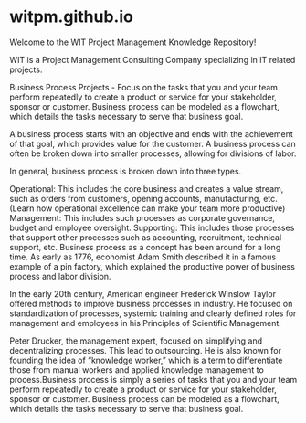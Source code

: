 # witpm.github.io
Welcome to the WIT Project Management Knowledge Repository!

WIT is a Project Management Consulting Company specializing in IT related projects. 

Business Process Projects - Focus on the tasks that you and your team perform repeatedly to create a product or service for your stakeholder, sponsor or customer. Business process can be modeled as a flowchart, which details the tasks necessary to serve that business goal.

A business process starts with an objective and ends with the achievement of that goal, which provides value for the customer. A business process can often be broken down into smaller processes, allowing for divisions of labor.

In general, business process is broken down into three types.

Operational: This includes the core business and creates a value stream, such as orders from customers, opening accounts, manufacturing, etc. (Learn how operational excellence can make your team more productive)
Management: This includes such processes as corporate governance, budget and employee oversight.
Supporting: This includes those processes that support other processes such as accounting, recruitment, technical support, etc.
Business process as a concept has been around for a long time. As early as 1776, economist Adam Smith described it in a famous example of a pin factory, which explained the productive power of business process and labor division.

In the early 20th century, American engineer Frederick Winslow Taylor offered methods to improve business processes in industry. He focused on standardization of processes, systemic training and clearly defined roles for management and employees in his Principles of Scientific Management.

Peter Drucker, the management expert, focused on simplifying and decentralizing processes. This lead to outsourcing. He is also known for founding the idea of “knowledge worker,” which is a term to differentiate those from manual workers and applied knowledge management to process.Business process is simply a series of tasks that you and your team perform repeatedly to create a product or service for your stakeholder, sponsor or customer. Business process can be modeled as a flowchart, which details the tasks necessary to serve that business goal.



